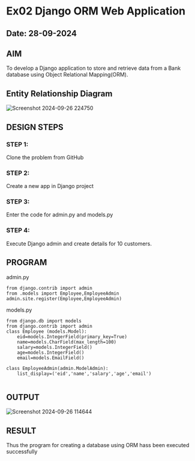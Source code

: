 # Ex02 Django ORM Web Application
## Date: 28-09-2024

## AIM
To develop a Django application to store and retrieve data from a Bank database using Object Relational Mapping(ORM).

## Entity Relationship Diagram

![Screenshot 2024-09-26 224750](https://github.com/user-attachments/assets/b6577364-41a3-42b4-8c63-61f9faa7eef2)


## DESIGN STEPS

### STEP 1:
Clone the problem from GitHub

### STEP 2:
Create a new app in Django project

### STEP 3:
Enter the code for admin.py and models.py

### STEP 4:
Execute Django admin and create details for 10 customers.

## PROGRAM
admin.py
```
from django.contrib import admin
from .models import Employee,EmployeeAdmin
admin.site.register(Employee,EmployeeAdmin)
```
models.py
```
from django.db import models
from django.contrib import admin
class Employee (models.Model):
    eid=models.IntegerField(primary_key=True)
    name=models.CharField(max_length=100)
    salary=models.IntegerField()
    age=models.IntegerField()
    email=models.EmailField()
 
class EmployeeAdmin(admin.ModelAdmin):
    list_display=('eid','name','salary','age','email')


```
## OUTPUT

![Screenshot 2024-09-26 114644](https://github.com/user-attachments/assets/848f2297-4623-4841-8127-77e6c053849e)



## RESULT
Thus the program for creating a database using ORM hass been executed successfully

